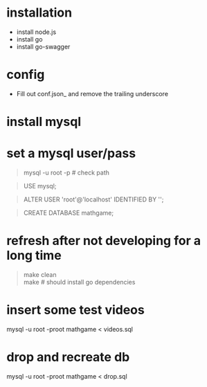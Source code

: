 # installation
- install node.js
- install go
- install go-swagger

# config
- Fill out conf.json_ and remove the trailing underscore

# install mysql

# set a mysql user/pass
> mysql -u root -p # check path

> USE mysql;

> ALTER USER 'root'@'localhost' IDENTIFIED BY '<PASSWORD>';

> CREATE DATABASE mathgame;

# refresh after not developing for a long time
> make clean  
> make # should install go dependencies


# insert some test videos
mysql -u root -proot mathgame < videos.sql

# drop and recreate db
mysql -u root -proot mathgame < drop.sql
